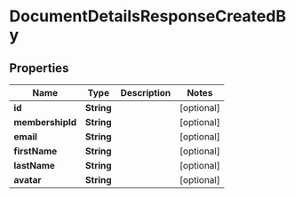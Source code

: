 

# DocumentDetailsResponseCreatedBy


## Properties

Name | Type | Description | Notes
------------ | ------------- | ------------- | -------------
**id** | **String** |  |  [optional]
**membershipId** | **String** |  |  [optional]
**email** | **String** |  |  [optional]
**firstName** | **String** |  |  [optional]
**lastName** | **String** |  |  [optional]
**avatar** | **String** |  |  [optional]



